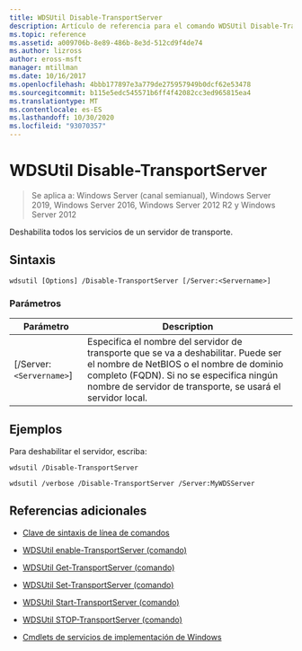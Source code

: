 ```yaml
---
title: WDSUtil Disable-TransportServer
description: Artículo de referencia para el comando WDSUtil Disable-TransportServer, que deshabilita todos los servicios de un servidor de transporte.
ms.topic: reference
ms.assetid: a009706b-8e89-486b-8e3d-512cd9f4de74
ms.author: lizross
author: eross-msft
manager: mtillman
ms.date: 10/16/2017
ms.openlocfilehash: 4bbb177897e3a779de275957949b0dcf62e53478
ms.sourcegitcommit: b115e5edc545571b6ff4f42082cc3ed965815ea4
ms.translationtype: MT
ms.contentlocale: es-ES
ms.lasthandoff: 10/30/2020
ms.locfileid: "93070357"
---
```

# <a name="wdsutil-disable-transportserver"></a>WDSUtil Disable-TransportServer

> Se aplica a: Windows Server (canal semianual), Windows Server 2019, Windows Server 2016, Windows Server 2012 R2 y Windows Server 2012

Deshabilita todos los servicios de un servidor de transporte.

## <a name="syntax"></a>Sintaxis

```
wdsutil [Options] /Disable-TransportServer [/Server:<Servername>]
```

### <a name="parameters"></a>Parámetros

|Parámetro|Description|
|-------|--------|
|[/Server:`<Servername>`]|Especifica el nombre del servidor de transporte que se va a deshabilitar. Puede ser el nombre de NetBIOS o el nombre de dominio completo (FQDN). Si no se especifica ningún nombre de servidor de transporte, se usará el servidor local.|

## <a name="examples"></a>Ejemplos

Para deshabilitar el servidor, escriba:

```
wdsutil /Disable-TransportServer
```

```
wdsutil /verbose /Disable-TransportServer /Server:MyWDSServer
```

## <a name="additional-references"></a>Referencias adicionales

- [Clave de sintaxis de línea de comandos](command-line-syntax-key.md)

- [WDSUtil enable-TransportServer (comando)](wdsutil-enable-transportserver.md)

- [WDSUtil Get-TransportServer (comando)](wdsutil-get-transportserver.md)

- [WDSUtil Set-TransportServer (comando)](wdsutil-set-transportserver.md)

- [WDSUtil Start-TransportServer (comando)](wdsutil-start-transportserver.md)

- [WDSUtil STOP-TransportServer (comando)](wdsutil-stop-transportserver.md)

- [Cmdlets de servicios de implementación de Windows](/powershell/module/wds)
